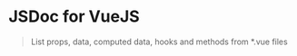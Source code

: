 JSDoc for VueJS
===============

> List props, data, computed data, hooks and methods from *.vue files

